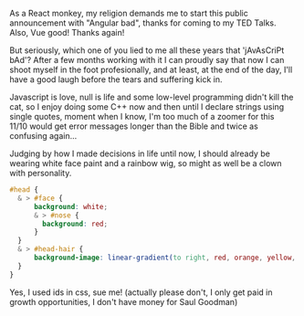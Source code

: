 As a React monkey, my religion demands me to start this public announcement with "Angular bad",
thanks for coming to my TED Talks. Also, Vue good! Thanks again!

But seriously, which one of you lied to me all these years that 'jAvAsCriPt bAd'?
After a few months working with it I can proudly say that now I can shoot myself in the foot profesionally,
and at least, at the end of the day, I'll have a good laugh before the tears and suffering kick in.

Javascript is love, null is life and some low-level programming didn't kill the cat, so I enjoy doing some
C++ now and then until I declare strings using single quotes, moment when I know, I'm too much of a zoomer for this <br/>
11/10 would get error messages longer than the Bible and twice as confusing again...

Judging by how I made decisions in life until now, I should already be wearing white face paint and a rainbow wig,
so might as well be a clown with personality.


```css
#head {
  & > #face {
      background: white;
      & > #nose {
        background: red;
      }
  }
  & > #head-hair {
      background-image: linear-gradient(to right, red, orange, yellow, green, blue, indigo, violet)
  }
}
```

Yes, I used ids in css, sue me! (actually please don't, I only get paid in growth opportunities, I don't have money for Saul Goodman)
